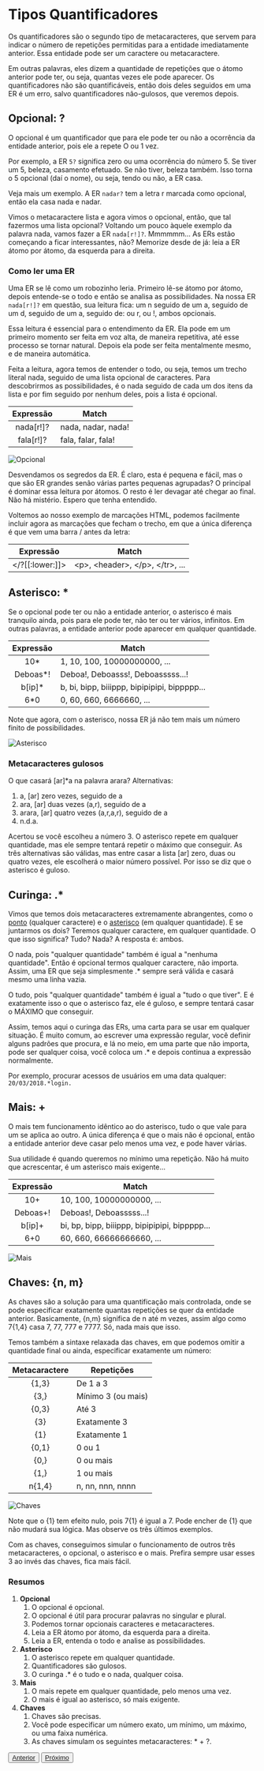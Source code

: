 # Tipos Quantificadores

Os quantificadores são o segundo tipo de metacaracteres, que servem para indicar o número de repetições permitidas para a entidade imediatamente anterior. Essa entidade pode ser um caractere ou metacaractere.

Em outras palavras, eles dizem a quantidade de repetições que o átomo anterior pode ter, ou seja, quantas vezes ele pode aparecer. Os quantificadores não são quantificáveis, então dois deles seguidos em uma ER é um erro, salvo quantificadores não-gulosos, que veremos depois.

## Opcional: ?

O opcional é um quantificador que para ele pode ter ou não a ocorrência da entidade anterior, pois ele a repete O ou 1 vez.

Por exemplo, a ER `5?` significa zero ou uma ocorrência do número 5. Se tiver um 5, beleza, casamento efetuado. Se não tiver, beleza também. Isso torna o 5 opcional (daí o nome), ou seja, tendo ou não, a ER casa.

Veja mais um exemplo. A ER `nadar?` tem a letra r marcada como opcional, então ela casa nada e nadar. 

Vimos o metacaractere lista e agora vimos o opcional, então, que tal fazermos uma lista opcional? Voltando um pouco àquele exemplo da palavra nada, vamos fazer a ER `nada[r!]?`. Mmmmmm... As ERs estão começando a ficar interessantes, não? Memorize desde de já: leia a ER átomo por átomo, da esquerda para a direita.

### Como ler uma ER

Uma ER se lê como um robozinho leria. Primeiro lê-se átomo por átomo, depois entende-se o todo e então se analisa as possibilidades. Na nossa ER `nada[r!]?` em questão, sua leitura fica: um n seguido de um a, seguido de um d, seguido de um a, seguido de: ou r, ou !, ambos opcionais.

Essa leitura é essencial para o entendimento da ER. Ela pode em um primeiro momento ser feita em voz alta, de maneira repetitiva, até esse processo se tornar natural. Depois ela pode ser feita mentalmente mesmo, e de maneira automática.

Feita a leitura, agora temos de entender o todo, ou seja, temos um trecho literal nada, seguido de uma lista opcional de caracteres. Para descobrirmos as possibilidades, é o nada seguido de cada um dos itens da lista e por fim seguido por nenhum deles, pois a lista é opcional.

| Expressão | Match     	      |
| :-------: | ------------------ |
| nada[r!]? | nada, nadar, nada! |
| fala[r!]? | fala, falar, fala! |

![Opcional]({{site.url}}assets/images/regex-opcional.png)

Desvendamos os segredos da ER. É claro, esta é pequena e fácil, mas o que são ER grandes senão várias partes pequenas agrupadas? O principal é dominar essa leitura por átomos. O resto é ler devagar até chegar ao final. Não há mistério. Espero que tenha entendido.

Voltemos ao nosso exemplo de marcações HTML, podemos facilmente incluir agora as marcações que fecham o trecho, em que a única diferença é que vem uma barra / antes da letra:

| Expressão		     | Match         					       |
| :---------------: | ----------------------------------- |
| \</?[\[:lower:]]> | \<p>, \<header>, \</p>, \</tr>, ... |

## Asterisco: *

Se o opcional pode ter ou não a entidade anterior, o asterisco é mais tranquilo ainda, pois para ele pode ter, não ter ou ter vários, infinitos. Em outras palavras, a entidade anterior pode aparecer em qualquer quantidade. 

| Expressão | Match  									           |
| :-------: | -------------------------------------------- |
| 10*	      | 1, 10, 100, 10000000000, ...				     |
| Deboas*!  | Deboa!, Deboasss!, Deboasssss...!		        |
| b[ip]*	   | b, bi, bipp, biiippp, bipipipipi, bippppp... |
| 6*0	      | 0, 60, 660, 6666660, ...					        |

Note que agora, com o asterisco, nossa ER já não tem mais um número 
finito de possibilidades.

![Asterisco]({{site.url}}assets/images/regex-asterisco.png)

### Metacaracteres gulosos

O que casará [ar]*a na palavra arara? Alternativas:
1. a,          [ar] zero vezes, seguido de a
2. ara,        [ar] duas vezes (a,r), seguido de a
3. arara,      [ar] quatro vezes (a,r,a,r), seguido de a
4. n.d.a.

Acertou se você escolheu a número 3. O asterisco repete em qualquer quantidade, mas ele sempre tentará repetir o máximo que conseguir. As três alternativas são válidas, mas entre casar a lista [ar] zero, duas ou quatro vezes, ele escolherá o maior número possível. Por isso se diz que o asterisco é guloso.

## Curinga: .*

Vimos que temos dois metacaracteres extremamente abrangentes, como o [ponto]({{site.url}}parte_1/representantes#ponto-) (qualquer caractere) e o [asterisco](#asterisco-) (em qualquer quantidade). E se juntarmos os dois? Teremos qualquer caractere, em qualquer quantidade. O que isso significa? Tudo? Nada? A resposta é: ambos.

O nada, pois "qualquer quantidade" também é igual a "nenhuma quantidade". Então é opcional termos qualquer caractere, não importa. Assim, uma ER que seja simplesmente .* sempre será válida e casará mesmo uma linha vazia.

O tudo, pois "qualquer quantidade" também é igual a "tudo o que tiver". E é exatamente isso o que o asterisco faz, ele é guloso, e sempre tentará casar o MÁXIMO que conseguir.

Assim, temos aqui o curinga das ERs, uma carta para se usar em qualquer situação. É muito comum, ao escrever uma expressão regular, você definir alguns padrões que procura, e lá no meio, em uma parte que não importa, pode ser qualquer coisa, você coloca um .* e depois continua a expressão normalmente. 

Por exemplo, procurar acessos de usuários em uma data qualquer: `20/03/2018.*login.`

## Mais: +

O mais tem funcionamento idêntico ao do asterisco, tudo o que vale para um se aplica ao outro. A única diferença é que o mais não é opcional, então a entidade anterior deve casar pelo menos uma vez, e pode haver várias.

Sua utilidade é quando queremos no mínimo uma repetição. Não há muito que acrescentar, é um asterisco mais exigente...

| Expressão | Match  									            |
| :-------: | --------------------------------------------- |
| 10+	      | 10, 100, 10000000000, ...					      |
| Deboas+!  | Deboas!, Deboasssss...!					         |
| b[ip]+	   | bi, bp, bipp, biiippp, bipipipipi, bippppp... |
| 6+0	      | 60, 660, 66666666660, ...					      |

![Mais]({{site.url}}assets/images/regex-mais.png)

## Chaves: {n, m}

As chaves são a solução para uma quantificação mais controlada, onde se pode especificar exatamente quantas repetições se quer da entidade anterior. Basicamente, {n,m} significa de n até m vezes, assim algo como 7{1,4} casa 7, 77, 777 e 7777. Só, nada mais que isso.

Temos também a sintaxe relaxada das chaves, em que podemos omitir a quantidade final ou ainda, especificar exatamente um número:

| Metacaractere | Repetições		    |
| :-----------: | ------------------ |
| {1,3}			 | De 1 a 3			    |
| {3,}			 | Mínimo 3 (ou mais) |
| {0,3}			 | Até 3				    |
| {3}			    | Exatamente 3		 |
| {1}			    | Exatamente 1		 |
| {0,1}			 | 0 ou 1			    |
| {0,}			 | 0 ou mais			 |
| {1,}			 | 1 ou mais			 |
| n{1,4}		    | n, nn, nnn, nnnn   |

![Chaves]({{site.url}}assets/images/regex-chaves.png)

Note que o {1} tem efeito nulo, pois 7{1} é igual a 7. Pode encher de {1} que não mudará sua lógica. Mas observe os três últimos exemplos.

Com as chaves, conseguimos simular o funcionamento de outros três metacaracteres, o opcional, o asterisco e o mais. Prefira sempre usar esses 3 ao invés das chaves, fica mais fácil.

### Resumos

1. **Opcional**
   1. O opcional é opcional.
   2. O opcional é útil para procurar palavras no singular e plural.
   3. Podemos tornar opcionais caracteres e metacaracteres.
   4. Leia a ER átomo por átomo, da esquerda para a direita.
   5. Leia a ER, entenda o todo e analise as possibilidades.
2. **Asterisco**
   1. O asterisco repete em qualquer quantidade.
   2. Quantificadores são gulosos.
   3. O curinga .* é o tudo e o nada, qualquer coisa.
3. **Mais**
   1. O mais repete em qualquer quantidade, pelo menos uma vez.
   2. O mais é igual ao asterisco, só mais exigente. 
4. **Chaves**
   1. Chaves são precisas.
   2. Você pode especificar um número exato, um mínimo, um máximo, ou uma faixa numérica.
   3. As chaves simulam os seguintes metacaracteres: * + ?.

<div class="nav-bottom">
   <button><a href="{{site.url}}parte_1/representantes">Anterior</a></button>
   <button><a href="{{site.url}}parte_1/ancoras">Próximo</a></button>
</div>